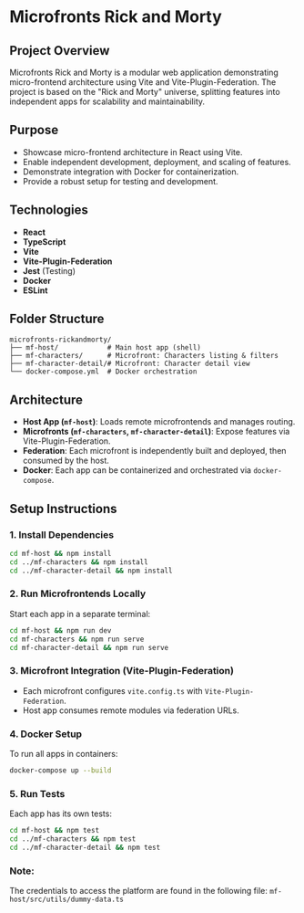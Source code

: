 # Microfronts Rick and Morty

## Project Overview
Microfronts Rick and Morty is a modular web application demonstrating micro-frontend architecture using Vite and Vite-Plugin-Federation. The project is based on the "Rick and Morty" universe, splitting features into independent apps for scalability and maintainability.

## Purpose
- Showcase micro-frontend architecture in React using Vite.
- Enable independent development, deployment, and scaling of features.
- Demonstrate integration with Docker for containerization.
- Provide a robust setup for testing and development.

## Technologies
- **React**
- **TypeScript**
- **Vite**
- **Vite-Plugin-Federation**
- **Jest** (Testing)
- **Docker**
- **ESLint**

## Folder Structure
```
microfronts-rickandmorty/
├── mf-host/            # Main host app (shell)
├── mf-characters/      # Microfront: Characters listing & filters
├── mf-character-detail/# Microfront: Character detail view
└── docker-compose.yml  # Docker orchestration
```

## Architecture
- **Host App (`mf-host`)**: Loads remote microfrontends and manages routing.
- **Microfronts (`mf-characters`, `mf-character-detail`)**: Expose features via Vite-Plugin-Federation.
- **Federation**: Each microfront is independently built and deployed, then consumed by the host.
- **Docker**: Each app can be containerized and orchestrated via `docker-compose`.

## Setup Instructions

### 1. Install Dependencies
```bash
cd mf-host && npm install
cd ../mf-characters && npm install
cd ../mf-character-detail && npm install
```

### 2. Run Microfrontends Locally
Start each app in a separate terminal:
```bash
cd mf-host && npm run dev
cd mf-characters && npm run serve
cd mf-character-detail && npm run serve
```

### 3. Microfront Integration (Vite-Plugin-Federation)
- Each microfront configures `vite.config.ts` with `Vite-Plugin-Federation`.
- Host app consumes remote modules via federation URLs.

### 4. Docker Setup
To run all apps in containers:
```bash
docker-compose up --build
```

### 5. Run Tests
Each app has its own tests:
```bash
cd mf-host && npm test
cd ../mf-characters && npm test
cd ../mf-character-detail && npm test
```

### Note:
The credentials to access the platform are found in the following file:
`mf-host/src/utils/dummy-data.ts`